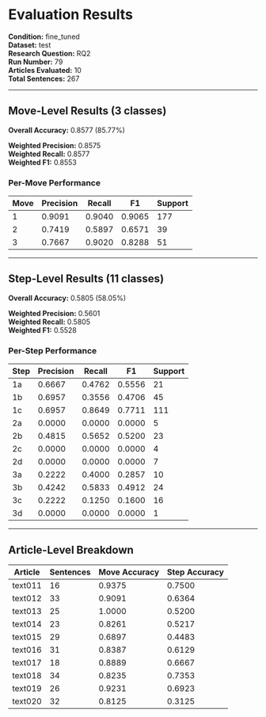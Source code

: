 # Evaluation Results

**Condition:** fine_tuned  
**Dataset:** test  
**Research Question:** RQ2  
**Run Number:** 79  
**Articles Evaluated:** 10  
**Total Sentences:** 267  

---

## Move-Level Results (3 classes)

**Overall Accuracy:** 0.8577 (85.77%)  

**Weighted Precision:** 0.8575  
**Weighted Recall:** 0.8577  
**Weighted F1:** 0.8553  

### Per-Move Performance

| Move | Precision | Recall | F1 | Support |
|------|-----------|--------|----|---------|
| 1 | 0.9091 | 0.9040 | 0.9065 | 177 |
| 2 | 0.7419 | 0.5897 | 0.6571 | 39 |
| 3 | 0.7667 | 0.9020 | 0.8288 | 51 |

---

## Step-Level Results (11 classes)

**Overall Accuracy:** 0.5805 (58.05%)  

**Weighted Precision:** 0.5601  
**Weighted Recall:** 0.5805  
**Weighted F1:** 0.5528  

### Per-Step Performance

| Step | Precision | Recall | F1 | Support |
|------|-----------|--------|----|---------|
| 1a | 0.6667 | 0.4762 | 0.5556 | 21 |
| 1b | 0.6957 | 0.3556 | 0.4706 | 45 |
| 1c | 0.6957 | 0.8649 | 0.7711 | 111 |
| 2a | 0.0000 | 0.0000 | 0.0000 | 5 |
| 2b | 0.4815 | 0.5652 | 0.5200 | 23 |
| 2c | 0.0000 | 0.0000 | 0.0000 | 4 |
| 2d | 0.0000 | 0.0000 | 0.0000 | 7 |
| 3a | 0.2222 | 0.4000 | 0.2857 | 10 |
| 3b | 0.4242 | 0.5833 | 0.4912 | 24 |
| 3c | 0.2222 | 0.1250 | 0.1600 | 16 |
| 3d | 0.0000 | 0.0000 | 0.0000 | 1 |

---

## Article-Level Breakdown

| Article | Sentences | Move Accuracy | Step Accuracy |
|---------|-----------|---------------|---------------|
| text011 | 16 | 0.9375 | 0.7500 |
| text012 | 33 | 0.9091 | 0.6364 |
| text013 | 25 | 1.0000 | 0.5200 |
| text014 | 23 | 0.8261 | 0.5217 |
| text015 | 29 | 0.6897 | 0.4483 |
| text016 | 31 | 0.8387 | 0.6129 |
| text017 | 18 | 0.8889 | 0.6667 |
| text018 | 34 | 0.8235 | 0.7353 |
| text019 | 26 | 0.9231 | 0.6923 |
| text020 | 32 | 0.8125 | 0.3125 |
